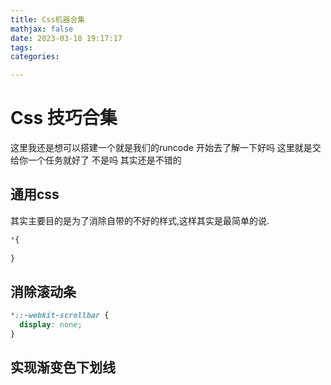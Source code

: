 ```yaml
---
title: Css机器合集
mathjax: false
date: 2023-03-18 19:17:17
tags:
categories:

---
```


# Css 技巧合集

这里我还是想可以搭建一个就是我们的runcode 开始去了解一下好吗 这里就是交给你一个任务就好了 不是吗 其实还是不错的 



## 通用css

其实主要目的是为了消除自带的不好的样式,这样其实是最简单的说.

```css
*{
    
}
```



## 消除滚动条

```css
*::-webkit-scrollbar {
  display: none;
}
```

## 实现渐变色下划线

```

```

